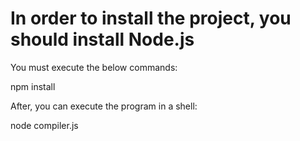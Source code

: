 # In order to install the project, you should install Node.js

You must execute the below commands:

npm install

After, you can execute the program in a shell:

node compiler.js
